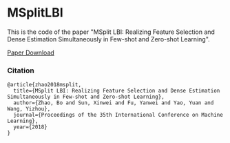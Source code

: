# MSplitLBI
This is the code of the paper "MSplit LBI: Realizing Feature Selection and Dense Estimation Simultaneously in Few-shot and Zero-shot Learning".

[Paper Download](https://arxiv.org/pdf/1806.04360.pdf)

### Citation
```
@article{zhao2018msplit,
  title={MSplit LBI: Realizing Feature Selection and Dense Estimation Simultaneously in Few-shot and Zero-shot Learning},
  author={Zhao, Bo and Sun, Xinwei and Fu, Yanwei and Yao, Yuan and Wang, Yizhou},
  journal={Proceedings of the 35th International Conference on Machine Learning},
  year={2018}
}
```
